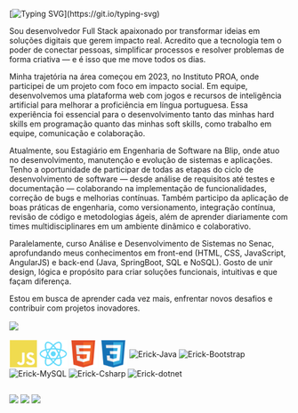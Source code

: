 [![Typing SVG](https://readme-typing-svg.demolab.com?font=Fira+Code&pause=1000&color=1F66F7&center=true&vCenter=true&random=false&width=850&lines=Ol%C3%A1!+Meu+nome+%C3%A9+Erick!👋+;Seja+bem+vindo+ao+meu+Github!)](https://git.io/typing-svg)

Sou desenvolvedor Full Stack apaixonado por transformar ideias em soluções digitais que gerem impacto real. Acredito que a tecnologia tem o poder de conectar pessoas, simplificar processos e resolver problemas de forma criativa — e é isso que me move todos os dias.

Minha trajetória na área começou em 2023, no Instituto PROA, onde participei de um projeto com foco em impacto social. Em equipe, desenvolvemos uma plataforma web com jogos e recursos de inteligência artificial para melhorar a proficiência em língua portuguesa. Essa experiência foi essencial para o desenvolvimento tanto das minhas hard skills em programação quanto das minhas soft skills, como trabalho em equipe, comunicação e colaboração.

Atualmente, sou Estagiário em Engenharia de Software na Blip, onde atuo no desenvolvimento, manutenção e evolução de sistemas e aplicações. Tenho a oportunidade de participar de todas as etapas do ciclo de desenvolvimento de software — desde análise de requisitos até testes e documentação — colaborando na implementação de funcionalidades, correção de bugs e melhorias contínuas. Também participo da aplicação de boas práticas de engenharia, como versionamento, integração contínua, revisão de código e metodologias ágeis, além de aprender diariamente com times multidisciplinares em um ambiente dinâmico e colaborativo.

Paralelamente, curso Análise e Desenvolvimento de Sistemas no Senac, aprofundando meus conhecimentos em front-end (HTML, CSS, JavaScript, AngularJS) e back-end (Java, SpringBoot, SQL e NoSQL). Gosto de unir design, lógica e propósito para criar soluções funcionais, intuitivas e que façam diferença.

Estou em busca de aprender cada vez mais, enfrentar novos desafios e contribuir com projetos inovadores.


<a href="https://github.com/Erick-Badaro/convoychat">
  <img height=200 align="center" src="https://github-readme-stats.vercel.app/api/top-langs?username=Erick-Badaro&layout=compact&langs_count=8&card_width=320&theme=radical" />
</a>

<div style="display: inline_block"><br>
  <img align="center" alt="Erick-Js" height="50" width="50" src="https://raw.githubusercontent.com/devicons/devicon/master/icons/javascript/javascript-plain.svg">
  <img align="center" alt="Erick-Angular" height="50" width="50" src="https://raw.githubusercontent.com/devicons/devicon/master/icons/react/react-original.svg">
  <img align="center" alt="Erick-HTML" height="50" width="50" src="https://raw.githubusercontent.com/devicons/devicon/master/icons/html5/html5-original.svg">
  <img align="center" alt="Erick-CSS" height="50" width="50" src="https://raw.githubusercontent.com/devicons/devicon/master/icons/css3/css3-original.svg">
  <img align="center" alt="Erick-Java" height="50" width="50" src=https://cdn.jsdelivr.net/gh/devicons/devicon/icons/java/java-original.svg>
  <img align="center" alt="Erick-Bootstrap" height="50" width="50" src="https://upload.wikimedia.org/wikipedia/commons/thumb/7/79/Spring_Boot.svg/768px-Spring_Boot.svg.png?20230616230349">
  <img align="center" alt="Erick-MySQL" height="50" width="50" src="https://cdn.jsdelivr.net/gh/devicons/devicon/icons/mysql/mysql-original-wordmark.svg">
  <img align="center" alt="Erick-Csharp" height="50" width="50" src="https://upload.wikimedia.org/wikipedia/commons/thumb/b/bd/Logo_C_sharp.svg/1067px-Logo_C_sharp.svg.png">
  <img align="center" alt="Erick-dotnet" height="50" width="50" src="https://upload.wikimedia.org/wikipedia/commons/thumb/7/7d/Microsoft_.NET_logo.svg/1024px-Microsoft_.NET_logo.svg.png">
  


</div>

##

<div> 
  <a href="https://www.instagram.com/badaro_erick/" target="_blank"><img src="https://img.shields.io/badge/-Instagram-%23E4405F?style=for-the-badge&logo=instagram&logoColor=white" target="_blank"></a>
  <a href = "mailto:zaterick10@gmail.com"><img src="https://img.shields.io/badge/-Gmail-%23333?style=for-the-badge&logo=gmail&logoColor=white" target="_blank"></a>
  <a href="https://www.linkedin.com/in/erick-badar%C3%B3-3849aa215/" target="_blank"><img src="https://img.shields.io/badge/-LinkedIn-%230077B5?style=for-the-badge&logo=linkedin&logoColor=white" target="_blank"></a> 
  
</div>
